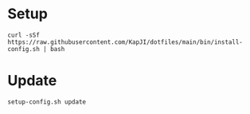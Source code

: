 # Setup
```
curl -sSf https://raw.githubusercontent.com/KapJI/dotfiles/main/bin/install-config.sh | bash
```
# Update
```
setup-config.sh update
```